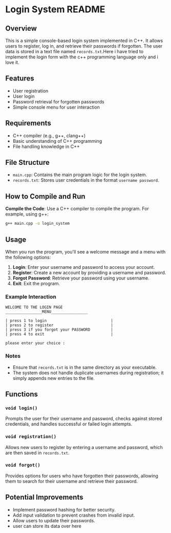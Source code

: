 # Login System README

## Overview

This is a simple console-based login system implemented in C++. It allows users to register, log in, and retrieve their passwords if forgotten. The user data is stored in a text file named `records.txt`.Here i have tried to implement the login form with the c++ programming language only and i love it.

## Features

- User registration
- User login
- Password retrieval for forgotten passwords
- Simple console menu for user interaction

## Requirements

- C++ compiler (e.g., g++, clang++)
- Basic understanding of C++ programming
- File handling knowledge in C++

## File Structure

- `main.cpp`: Contains the main program logic for the login system.
- `records.txt`: Stores user credentials in the format `username password`.

## How to Compile and Run
**Compile the Code**:
   Use a C++ compiler to compile the program. For example, using g++:
   ```bash
   g++ main.cpp -o login_system
   ```

## Usage

When you run the program, you'll see a welcome message and a menu with the following options:

1. **Login**: Enter your username and password to access your account.
2. **Register**: Create a new account by providing a username and password.
3. **Forgot Password**: Retrieve your password using your username.
4. **Exit**: Exit the program.

### Example Interaction

```
WELCOME TO THE LOGIN PAGE
________________MENU________________

| press 1 to login                            |
| press 2 to register                         |
| press 3 if you forgot your PASSWORD         |
| press 4 to exit                             |

please enter your choice : 
```

### Notes

- Ensure that `records.txt` is in the same directory as your executable.
- The system does not handle duplicate usernames during registration; it simply appends new entries to the file.

## Functions

### `void login()`

Prompts the user for their username and password, checks against stored credentials, and handles successful or failed login attempts.

### `void registration()`

Allows new users to register by entering a username and password, which are then saved in `records.txt`.

### `void forgot()`

Provides options for users who have forgotten their passwords, allowing them to search for their username and retrieve their password.

## Potential Improvements

- Implement password hashing for better security.
- Add input validation to prevent crashes from invalid input.
- Allow users to update their passwords.
- user can store its data over here 


